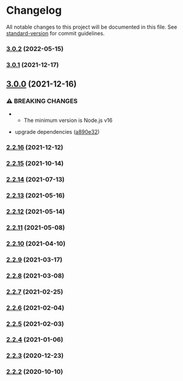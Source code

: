 # Changelog

All notable changes to this project will be documented in this file. See [standard-version](https://github.com/conventional-changelog/standard-version) for commit guidelines.

### [3.0.2](https://github.com/BlackGlory/internet-number/compare/v3.0.1...v3.0.2) (2022-05-15)

### [3.0.1](https://github.com/BlackGlory/internet-number/compare/v3.0.0...v3.0.1) (2021-12-17)

## [3.0.0](https://github.com/BlackGlory/internet-number/compare/v2.2.16...v3.0.0) (2021-12-16)


### ⚠ BREAKING CHANGES

* - The minimum version is Node.js v16

* upgrade dependencies ([a890e32](https://github.com/BlackGlory/internet-number/commit/a890e325ad9ec01794afd796cbb841569730f5ed))

### [2.2.16](https://github.com/BlackGlory/internet-number/compare/v2.2.15...v2.2.16) (2021-12-12)

### [2.2.15](https://github.com/BlackGlory/internet-number/compare/v2.2.14...v2.2.15) (2021-10-14)

### [2.2.14](https://github.com/BlackGlory/internet-number/compare/v2.2.13...v2.2.14) (2021-07-13)

### [2.2.13](https://github.com/BlackGlory/internet-number/compare/v2.2.12...v2.2.13) (2021-05-16)

### [2.2.12](https://github.com/BlackGlory/internet-number/compare/v2.2.11...v2.2.12) (2021-05-14)

### [2.2.11](https://github.com/BlackGlory/internet-number/compare/v2.2.10...v2.2.11) (2021-05-08)

### [2.2.10](https://github.com/BlackGlory/internet-number/compare/v2.2.9...v2.2.10) (2021-04-10)

### [2.2.9](https://github.com/BlackGlory/internet-number/compare/v2.2.8...v2.2.9) (2021-03-17)

### [2.2.8](https://github.com/BlackGlory/internet-number/compare/v2.2.7...v2.2.8) (2021-03-08)

### [2.2.7](https://github.com/BlackGlory/internet-number/compare/v2.2.6...v2.2.7) (2021-02-25)

### [2.2.6](https://github.com/BlackGlory/internet-number/compare/v2.2.5...v2.2.6) (2021-02-04)

### [2.2.5](https://github.com/BlackGlory/internet-number/compare/v2.2.4...v2.2.5) (2021-02-03)

### [2.2.4](https://github.com/BlackGlory/internet-number/compare/v2.2.3...v2.2.4) (2021-01-06)

### [2.2.3](https://github.com/BlackGlory/internet-number/compare/v2.2.2...v2.2.3) (2020-12-23)

### [2.2.2](https://github.com/BlackGlory/internet-number/compare/v2.2.1...v2.2.2) (2020-10-10)
